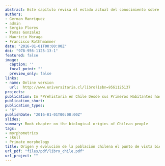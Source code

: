 ```yaml
---
abstract: Este capítulo revisa el estado actual del conocimiento sobre las primeras etapas del poblamiento de Chile, y la posterior evolución que han tenido las poblaciones que han habitado dicho territorio.
authors:
- German Manriquez
- admin
- Sergio Flores
- Tomas Gonzalez
- Mauricio Moraga
- Francisco Rothhmammer
date: "2016-01-01T00:00:00Z"
doi: "978-956-1125-13-1"
featured: false
image:
  caption: ''
  focal_point: ""
  preview_only: false
links:
- name: Online version
  url:  http://www.universitaria.cl/libro?isbn=9561125137
projects:
publication: In *Prehistoria en Chile Desde sus Primeros Habitantes hasta los Incas*, Editorial Universitaria, 573-586 (2016)
publication_short: 
publication_types:
- "6"
publishDate: "2016-01-01T00:00:00Z"
slides: 
summary: Book chapter on the biological origins of Chilean people
tags:
- morphometrics
- skull 
- Primate morphology
title: Origen y evolución de la población chilena el punto de vista biológico. in Prehistoria en Chile Desde sus Primeros Habitantes hasta los Incas 
url_pdf: "files/pdf/libro_chile.pdf"
url_project: ""
---
```


